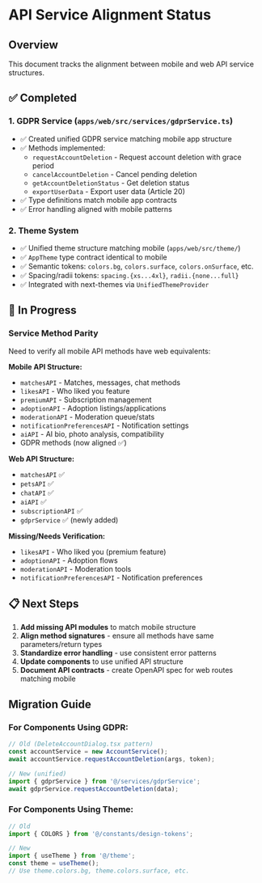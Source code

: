 # API Service Alignment Status

## Overview
This document tracks the alignment between mobile and web API service structures.

## ✅ Completed

### 1. GDPR Service (`apps/web/src/services/gdprService.ts`)
- ✅ Created unified GDPR service matching mobile app structure
- ✅ Methods implemented:
  - `requestAccountDeletion` - Request account deletion with grace period
  - `cancelAccountDeletion` - Cancel pending deletion
  - `getAccountDeletionStatus` - Get deletion status
  - `exportUserData` - Export user data (Article 20)
- ✅ Type definitions match mobile app contracts
- ✅ Error handling aligned with mobile patterns

### 2. Theme System
- ✅ Unified theme structure matching mobile (`apps/web/src/theme/`)
- ✅ `AppTheme` type contract identical to mobile
- ✅ Semantic tokens: `colors.bg`, `colors.surface`, `colors.onSurface`, etc.
- ✅ Spacing/radii tokens: `spacing.{xs...4xl}`, `radii.{none...full}`
- ✅ Integrated with next-themes via `UnifiedThemeProvider`

## 🔄 In Progress

### Service Method Parity
Need to verify all mobile API methods have web equivalents:

**Mobile API Structure:**
- `matchesAPI` - Matches, messages, chat methods
- `likesAPI` - Who liked you feature
- `premiumAPI` - Subscription management
- `adoptionAPI` - Adoption listings/applications
- `moderationAPI` - Moderation queue/stats
- `notificationPreferencesAPI` - Notification settings
- `aiAPI` - AI bio, photo analysis, compatibility
- GDPR methods (now aligned ✅)

**Web API Structure:**
- `matchesAPI` ✅
- `petsAPI` ✅
- `chatAPI` ✅
- `aiAPI` ✅
- `subscriptionAPI` ✅
- `gdprService` ✅ (newly added)

**Missing/Needs Verification:**
- `likesAPI` - Who liked you (premium feature)
- `adoptionAPI` - Adoption flows
- `moderationAPI` - Moderation tools
- `notificationPreferencesAPI` - Notification preferences

## 📋 Next Steps

1. **Add missing API modules** to match mobile structure
2. **Align method signatures** - ensure all methods have same parameters/return types
3. **Standardize error handling** - use consistent error patterns
4. **Update components** to use unified API structure
5. **Document API contracts** - create OpenAPI spec for web routes matching mobile

## Migration Guide

### For Components Using GDPR:
```typescript
// Old (DeleteAccountDialog.tsx pattern)
const accountService = new AccountService();
await accountService.requestAccountDeletion(args, token);

// New (unified)
import { gdprService } from '@/services/gdprService';
await gdprService.requestAccountDeletion(data);
```

### For Components Using Theme:
```typescript
// Old
import { COLORS } from '@/constants/design-tokens';

// New
import { useTheme } from '@/theme';
const theme = useTheme();
// Use theme.colors.bg, theme.colors.surface, etc.
```

